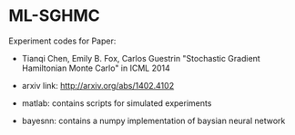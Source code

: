 ML-SGHMC
========

Experiment codes for Paper:
* Tianqi Chen, Emily B. Fox, Carlos Guestrin "Stochastic Gradient Hamiltonian Monte Carlo" in ICML 2014


* arxiv link: http://arxiv.org/abs/1402.4102
* matlab: contains scripts for simulated experiments
* bayesnn: contains a numpy implementation of baysian neural network 
